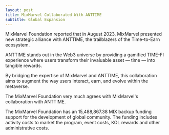 ```yaml
---
layout: post
title: MixMarvel Collaborated With ANTTIME
subtitle: Global Expansion
---
```


MixMarvel Foundation reported that in August 2023, MixMarvel presented new strategic alliance with ANTTIME, the trailblazers of the Time-to-Earn ecosystem.

ANTTIME stands out in the Web3 universe by providing a gamified TIME-FI experience where users transform their invaluable asset — time — into tangible rewards. 

By bridging the expertise of MixMarvel and ANTTIME, this collaboration aims to augment the way users interact, earn, and evolve within the metaverse.

The MixMarvel Foundation very much agrees with MixMarvel's collaboration with ANTTIME.  

The MixMarvel Foundation has an 15,488,867.38 MIX backup funding support for the development of global community.  The funding includes activity costs to market the program, event costs, KOL rewards and other administrative costs. 
